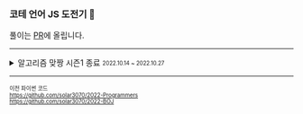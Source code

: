 ### 코테 언어 JS 도전기 👏

풀이는 [PR](https://github.com/algo-malgo/jungo-malgo/pulls?q=is%3Apr+is%3Aclosed)에 올립니다. 

---


<details>
<summary> 알고리즘 맞짱 시즌1 종료 <sub><sup>2022.10.14 ~ 2022.10.27</sub></sup> </summary>

지영 ⚔ 혜준 ⏩ 혜준 🏆

```
Game Rules
1. 프로그래머스 Lv2, 백준 Silver 이상만 인정한다.
2. 시즌이 끝나면 `푼 문제 수 차이 * 1,000원`을 이긴 사람에게 줘야한다.
3. 푼 문제 수는 레포지토리 about에 작성한다.
```


</details>



---
<sub><sup>이전 파이썬 코드</sub></sup></br>
<sub><sup>https://github.com/solar3070/2022-Programmers</sub></sup></br>
<sub><sup>https://github.com/solar3070/2022-BOJ</sub></sup></br>
